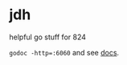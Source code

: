 jdh
===

helpful go stuff for 824

`godoc -http=:6060` and see [docs](http://localhost:6060/pkg/jdh/#example_CheckHang).
